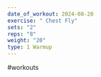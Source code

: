 ```yaml
---
date_of_workout: 2024-08-20
exercise: " Chest Fly"
sets: "2"
reps: "8"
weight: "20"
type: 1 Warmup
---
```

#workouts
